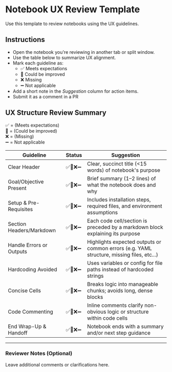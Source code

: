 # Notebook UX Review Template
Use this template to review notebooks using the UX guidelines.

## Instructions
- Open the notebook you're reviewing in another tab or split window.
- Use the table below to summarize UX alignment.
- Mark each guideline as:
  - ✅ Meets expectations
  - 🔹 Could be improved
  - ❌ Missing
  - ➖ Not applicable
- Add a short note in the *Suggestion* column for action items.
- Submit it as a comment in a PR

## UX Structure Review Summary

✅ = (Meets expectations)  
🔹 = (Could be improved)  
❌ = (Missing)  
➖ = Not applicable

| Guideline | Status | Suggestion |
|-----------|--------|------------|
| Clear Header | ✅🔹❌➖ | Clear, succinct title (<15 words) of notebook's purpose |
| Goal/Objective Present | ✅🔹❌➖ | Brief summary (1–2 lines) of what the notebook does and why |
| Setup & Pre-Requisites | ✅🔹❌➖ | Includes installation steps, required files, and environment assumptions |
| Section Headers/Markdown | ✅🔹❌➖ | Each code cell/section is preceded by a markdown block explaining its purpose |
| Handle Errors or Outputs | ✅🔹❌➖ | Highlights expected outputs or common errors (e.g. YAML structure, missing files, etc...) |
| Hardcoding Avoided | ✅🔹❌➖ | Uses variables or config for file paths instead of hardcoded strings |
| Concise Cells | ✅🔹❌➖ | Breaks logic into manageable chunks; avoids long, dense blocks |
| Code Commenting | ✅🔹❌➖ | Inline comments clarify non-obvious logic or structure within code cells |
| End Wrap-Up & Handoff | ✅🔹❌➖ | Notebook ends with a summary and/or next step guidance |

---

### Reviewer Notes (Optional)
Leave additional comments or clarifications here.